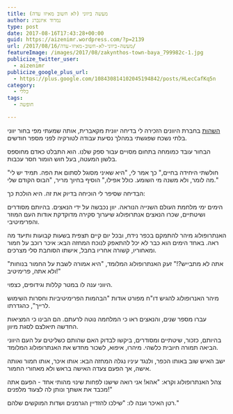 ```yaml
---
title: מעשה ביווני (לא חשוב מאיזו עדה)
author: נמרוד איזנברג
type: post
date: 2017-08-16T17:43:28+00:00
guid: https://aizenimr.wordpress.com/?p=2139
url: /2017/08/16/מעשה-ביווני-לא-חשוב-מאיזו-עדה/
featureImage: /images/2017/08/zakynthos-town-baya_799982c-1.jpg
publicize_twitter_user:
  - aizenimr
publicize_google_plus_url:
  - https://plus.google.com/108430814102045194842/posts/HLecCafKq5n
category:
  - כללי
tags:
  - חופשה

---
```

[השהות][1]&nbsp;בחברת היוונים הזכירה לי בדיחה יוונית מקאברית, אותה שמעתי מפי בחור יווני בלתי נשכח שפגשתי במהלך נסיעת עבודה לטורקיה לפני מספר חודשים.

הבחור עובד כמומחה בתחום מסויים עבור ספק שלנו. הוא התבלט כאדם מחוספס בלשון המעטה, בעל חוש הומור חסר עכבות.

"חולשתי היחידה בחיים," כך אמר לי, "היא שאיני מסוגל לסתום את הפה. תמיד יש לי מה לומר, ולא משנה מי השומע. כולל אפילו," הוסיף בחיוך מריר, "הבוס הקודם שלי."

הבדיחה שסיפר לי הוכיחה בדיוק את זה. היא הולכת כך:

הימים ימי מלחמת העולם השנייה הנוראה. יוון נכבשה על ידי הנאצים. בהיותם מסודרים ושיטתיים, שכרו הנאצים אנתרופולוג שיערוך סקירה מדוקדקת אודות העם המוזר והפרימיטיבי.

האנתרופולוג מיהר להתמקם בכפר נידח, ובכל יום קיים תצפית בשעות קבועות ותיעד מה ראה. באחד הימים הוא כבר לא יכל להתאפק לנוכח המחזה הבא: איכר רוכב על חמור ומאחוריו, קשורה אחריו בחבל, אישתו הסוחבת סלי מצרכים.

"אתה לא מתבייש?!" זעק האנתרופולוג המלומד, "היא אמורה לשבת על החמור בנוחות ולא אתה, פרימיטיב!"

היווני ענה לו במטר קללות וגידופים, כצפוי.

מיהר האנרופולוג להגיש דו"ח מפורט אודות "הבהמות הפרימיטיביות וחסרות השימוש לרייך", כהגדרתו.

עברו מספר שנים, והנאצים ראו כי המלחמה נוטה לרעתם. הם הבינו כי המציאות החדשה תיאלצם לסגת מיוון.

בהיותם, כזכור, שיטתיים ומסודרים, ביקשו לבדוק האם שהותם כשליטים על העם היווני הביאה תמורה חיובית כלשהי. מיהרו, איפוא, לשכור מחדש את האנתרופולוג המלומד.

ישב האיש שוב באותו הכפר, ולנגד עיניו נגלה המחזה הבא: אותו איכר, אותו חמור ואותה אישה, אך הפעם צעדה האישה בראש ולא מאחורי החמור.

צהל האנתרופולוג וקרא: "אהא! אני רואה שישנו לפחות שינוי מהותי אחד - הפעם אתה מכבד את אשתך ונותן לה לצעוד מלפנים!"

רטן האיכר וענה לו: "שילכו להזדיין הגרמנים ושדות המוקשים שלהם."

 [1]: /2017/08/15/%D7%A8%D7%A1%D7%99%D7%A1%D7%99%D7%9D-%D7%9E%D7%96%D7%A7%D7%99%D7%A0%D7%98%D7%95%D7%A1-2017/